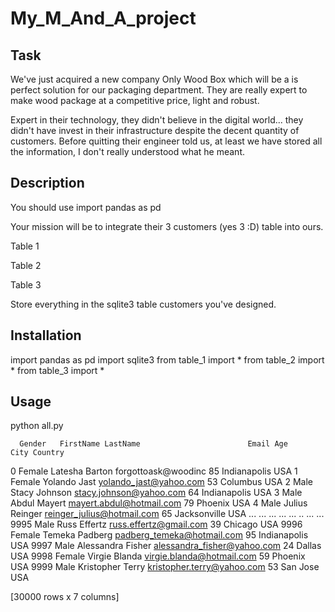 # My_M_And_A_project


## Task
We've just acquired a new company Only Wood Box which will be a is perfect solution for our packaging department. They are really expert to make wood package at a competitive price, light and robust.

Expert in their technology, they didn't believe in the digital world... they didn't have invest in their infrastructure despite the decent quantity of customers. Before quitting their engineer told us, at least we have stored all the information, I don't really understood what he meant.

## Description

You should use import pandas as pd

Your mission will be to integrate their 3 customers (yes 3 :D) table into ours.

Table 1

Table 2

Table 3

Store everything in the sqlite3 table customers you've designed.

## Installation
import pandas as pd
import sqlite3
from table_1 import *
from table_2 import *
from table_3 import *

## Usage
python all.py 

      Gender   FirstName LastName                        Email Age           City Country
0     Female     Latesha   Barton          forgottoask@woodinc  85   Indianapolis     USA
1     Female     Yolando     Jast       yolando_jast@yahoo.com  53       Columbus     USA
2       Male       Stacy  Johnson      stacy.johnson@yahoo.com  64   Indianapolis     USA
3       Male       Abdul   Mayert     mayert.abdul@hotmail.com  79        Phoenix     USA
4       Male      Julius  Reinger   reinger_julius@hotmail.com  65   Jacksonville     USA
...      ...         ...      ...                          ...  ..            ...     ...
9995    Male        Russ  Effertz       russ.effertz@gmail.com  39        Chicago     USA
9996  Female      Temeka  Padberg   padberg_temeka@hotmail.com  95   Indianapolis     USA
9997    Male  Alessandra   Fisher  alessandra_fisher@yahoo.com  24         Dallas     USA
9998  Female      Virgie   Blanda    virgie.blanda@hotmail.com  59        Phoenix     USA
9999    Male  Kristopher    Terry   kristopher.terry@yahoo.com  53       San Jose     USA

[30000 rows x 7 columns]
